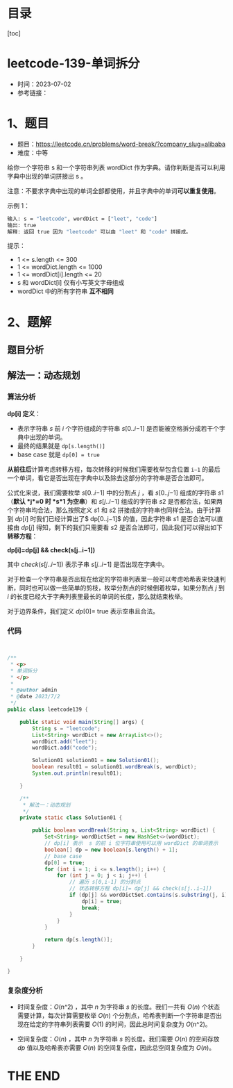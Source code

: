 # 目录

[toc]

# leetcode-139-单词拆分

- 时间：2023-07-02
- 参考链接：



# 1、题目

- 题目：https://leetcode.cn/problems/word-break/?company_slug=alibaba
- 难度：中等



给你一个字符串 s 和一个字符串列表 wordDict 作为字典。请你判断是否可以利用字典中出现的单词拼接出 s 。

注意：不要求字典中出现的单词全部都使用，并且字典中的单词**可以重复使用**。

 

示例 1：

```sh
输入: s = "leetcode", wordDict = ["leet", "code"]
输出: true
解释: 返回 true 因为 "leetcode" 可以由 "leet" 和 "code" 拼接成。
```



提示：

- 1 <= s.length <= 300
- 1 <= wordDict.length <= 1000
- 1 <= wordDict[i].length <= 20
- s 和 wordDict[i] 仅有小写英文字母组成
- wordDict 中的所有字符串 **互不相同**





# 2、题解

## 题目分析



## 解法一：动态规划

### 算法分析



**dp[i] 定义**：

- 表示字符串 *s* 前 *i* 个字符组成的字符串 *s*[0..*i*−1] 是否能被空格拆分成若干个字典中出现的单词。
- 最终的结果就是 `dp[s.length()]`
- base case 就是 `dp[0] = true`

**从前往后**计算考虑转移方程，每次转移的时候我们需要枚举包含位置 `i−1` 的最后一个单词，看它是否出现在字典中以及除去这部分的字符串是否合法即可。

公式化来说，我们需要枚举 *s*[0..*i*−1] 中的分割点 *j* ，看 *s*[0..*j*−1] 组成的字符串 *s*1（**默认 \*j\*=0 时 \*s\*1 为空串**）和 *s*[*j*..*i*−1] 组成的字符串 *s*2 是否都合法，如果两个字符串均合法，那么按照定义 *s*1 和 *s*2 拼接成的字符串也同样合法。由于计算到 *dp*[*i*] 时我们已经计算出了$ dp[0..j−1]$ 的值，因此字符串 *s*1 是否合法可以直接由 $dp[j]$ 得知，剩下的我们只需要看 *s*2 是否合法即可，因此我们可以得出如下**转移方程**：

**dp[i]=dp[j] && check(s[j..i−1])**

其中 *check*(*s*[*j*..*i*−1]) 表示子串 *s*[*j*..*i*−1] 是否出现在字典中。

对于检查一个字符串是否出现在给定的字符串列表里一般可以考虑哈希表来快速判断，同时也可以做一些简单的剪枝，枚举分割点的时候倒着枚举，如果分割点 *j* 到 *i* 的长度已经大于字典列表里最长的单词的长度，那么就结束枚举。



对于边界条件，我们定义 *dp*[0]= true 表示空串且合法。



### 代码

```java


/**
 * <p>
 * 单词拆分
 * </p>
 *
 * @author admin
 * @date 2023/7/2
 */
public class leetcode139 {

    public static void main(String[] args) {
        String s = "leetcode";
        List<String> wordDict = new ArrayList<>();
        wordDict.add("leet");
        wordDict.add("code");

        Solution01 solution01 = new Solution01();
        boolean result01 = solution01.wordBreak(s, wordDict);
        System.out.println(result01);

    }

    /**
     * 解法一：动态规划
     */
    private static class Solution01 {

        public boolean wordBreak(String s, List<String> wordDict) {
            Set<String> wordDictSet = new HashSet<>(wordDict);
            // dp[i] 表示  s 的前 i 位字符串使用可以用 wordDict 的单词表示
            boolean[] dp = new boolean[s.length() + 1];
            // base case
            dp[0] = true;
            for (int i = 1; i <= s.length(); i++) {
                for (int j = 0; j < i; j++) {
                    // 遍历 s[0,i-1] 的分割点
                    // 状态转移方程 dp[i]= dp[j] && check(s[j..i−1])
                    if (dp[j] && wordDictSet.contains(s.substring(j, i))) {
                        dp[i] = true;
                        break;
                    }
                }
            }

            return dp[s.length()];
        }

    }

}

```





### 复杂度分析

- 时间复杂度：*O*(n^2) ，其中 *n* 为字符串 *s* 的长度。我们一共有 *O*(*n*) 个状态需要计算，每次计算需要枚举 *O*(*n*) 个分割点，哈希表判断一个字符串是否出现在给定的字符串列表需要 *O*(1) 的时间，因此总时间复杂度为 *O*(n^2)。

- 空间复杂度：*O*(*n*) ，其中 *n* 为字符串 *s* 的长度。我们需要 *O*(*n*) 的空间存放 *dp* 值以及哈希表亦需要 *O*(*n*) 的空间复杂度，因此总空间复杂度为 *O*(*n*)。









# THE END